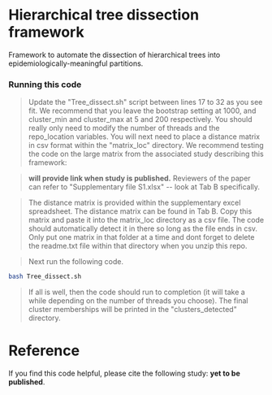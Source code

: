 # Hierarchical tree dissection framework
Framework to automate the dissection of hierarchical trees into epidemiologically-meaningful partitions.

### Running this code

>Update the "Tree_dissect.sh" script between lines 17 to 32 as you see fit. We recommend that you leave the bootstrap setting at 1000, and cluster_min and cluster_max at 5 and 200 respectively. You should really only need to modify the number of threads and the repo_location variables. You will next need to place a distance matrix in csv format within the "matrix_loc" directory. We recommend testing the code on the large matrix from the associated study describing this framework: 

>**will provide link when study is published.**
>Reviewers of the paper can refer to "Supplementary file S1.xlsx" -- look at Tab B specifically.

>The distance matrix is provided within the supplementary excel spreadsheet. The distance matrix can be found in Tab B. Copy this matrix and paste it into the matrix_loc directory as a csv file. The code should automatically detect it in there so long as the file ends in csv. Only put one matrix in that folder at a time and dont forget to delete the readme.txt file within that directory when you unzip this repo.

>Next run the following code.
```bash
bash Tree_dissect.sh
```
>If all is well, then the code should run to completion (it will take a while depending on the number of threads you choose). The final cluster memberships will be printed in the "clusters_detected" directory.

# Reference
If you find this code helpful, please cite the following study: **yet to be published**.



